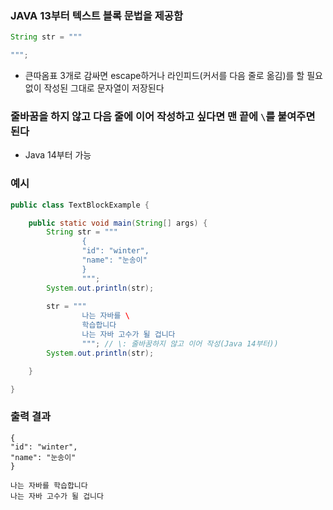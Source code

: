 ### JAVA 13부터 텍스트 블록 문법을 제공함
```java
String str = """

""";
```
- 큰따옴표 3개로 감싸면 escape하거나 라인피드(커서를 다음 줄로 옮김)를 할 필요 없이 작성된 그대로 문자열이 저장된다

### 줄바꿈을 하지 않고 다음 줄에 이어 작성하고 싶다면 맨 끝에 `\`를 붙여주면 된다
- Java 14부터 가능

### 예시
```java
public class TextBlockExample {

	public static void main(String[] args) {
		String str = """
				{
				"id": "winter",
				"name": "눈송이"
				}
				""";
		System.out.println(str);
		
		str = """
				나는 자바를 \
				학습합니다
				나는 자바 고수가 될 겁니다
				"""; // \: 줄바꿈하지 않고 이어 작성(Java 14부터))
		System.out.println(str);

	}

}
```
### 출력 결과
```
{
"id": "winter",
"name": "눈송이"
}

나는 자바를 학습합니다
나는 자바 고수가 될 겁니다
```